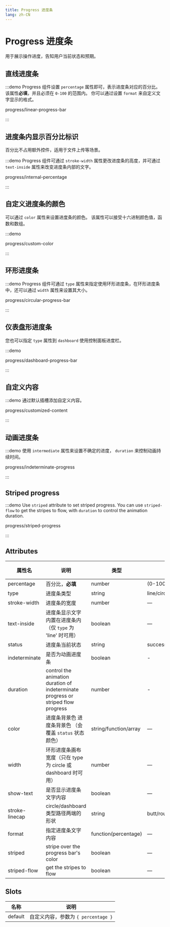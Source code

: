 ```yaml
---
title: Progress 进度条
lang: zh-CN
---
```


# Progress 进度条

用于展示操作进度，告知用户当前状态和预期。

## 直线进度条

:::demo Progress 组件设置 `percentage` 属性即可，表示进度条对应的百分比。 该属性**必填**，并且必须在 `0-100` 的范围内。 你可以通过设置 `format` 来自定义文字显示的格式。

progress/linear-progress-bar

:::

## 进度条内显示百分比标识

百分比不占用额外控件，适用于文件上传等场景。

:::demo Progress 组件可通过 `stroke-width` 属性更改进度条的高度，并可通过 `text-inside` 属性来改变进度条内部的文字。

progress/internal-percentage

:::

## 自定义进度条的颜色

可以通过 `color` 属性来设置进度条的颜色。 该属性可以接受十六进制颜色值，函数和数组。

:::demo

progress/custom-color

:::

## 环形进度条

:::demo Progress 组件可通过 `type` 属性来指定使用环形进度条，在环形进度条中，还可以通过 `width` 属性来设置其大小。

progress/circular-progress-bar

:::

## 仪表盘形进度条

您也可以指定 `type` 属性到 `dashboard` 使用控制面板进度栏。

:::demo

progress/dashboard-progress-bar

:::

## 自定义内容

:::demo 通过默认插槽添加自定义内容。

progress/customized-content

:::

## 动画进度条

:::demo 使用 `intermediate` 属性来设置不确定的进度， `duration` 来控制动画持续时间。

progress/indeterminate-progress

:::

## Striped progress

:::demo Use `striped` attribute to set striped progress. You can use `striped-flow` to get the stripes to flow, with `duration` to control the animation duration.

progress/striped-progress

:::

## Attributes

| 属性名            | 说明                                                                                | 类型                    | 可选值                       | 默认值   |
| -------------- | --------------------------------------------------------------------------------- | --------------------- | ------------------------- | ----- |
| percentage     | 百分比，**必填**                                                                        | number                | (0-100)                   | 0     |
| type           | 进度条类型                                                                             | string                | line/circle/dashboard     | line  |
| stroke-width   | 进度条的宽度                                                                            | number                | —                         | 6     |
| text-inside    | 进度条显示文字内置在进度条内（仅 `type` 为 'line' 时可用）                                             | boolean               | —                         | false |
| status         | 进度条当前状态                                                                           | string                | success/exception/warning | —     |
| indeterminate  | 是否为动画进度条                                                                          | boolean               | -                         | false |
| duration       | control the animation duration of indeterminate progress or striped flow progress | number                | -                         | 3     |
| color          | 进度条背景色 进度条背景色 （会覆盖 `status` 状态颜色）                                                 | string/function/array | —                         | ''    |
| width          | 环形进度条画布宽度（只在 type 为 circle 或 dashboard 时可用）                                       | number                | —                         | 126   |
| show-text      | 是否显示进度条文字内容                                                                       | boolean               | —                         | true  |
| stroke-linecap | circle/dashboard 类型路径两端的形状                                                        | string                | butt/round/square         | round |
| format         | 指定进度条文字内容                                                                         | function(percentage)  | —                         | —     |
| striped        | stripe over the progress bar's color                                              | boolean               | —                         | false |
| striped-flow   | get the stripes to flow                                                           | boolean               | —                         | false |

## Slots

| 名称      | 说明                         |
| ------- | -------------------------- |
| default | 自定义内容，参数为 `{ percentage }` |
